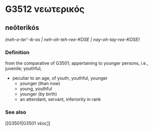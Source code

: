 # G3512 νεωτερικός

## neōterikós

_(neh-o-ter'-ik-os | neh-oh-teh-ree-KOSE | nay-oh-tay-ree-KOSE)_

### Definition

from the comparative of G3501; appertaining to younger persons, i.e., juvenile; youthful; 

- peculiar to an age, of youth, youthful, younger
  - younger (than now)
  - young, youthful
  - younger (by birth)
  - an attendant, servant, inferiority in rank

### See also

[[G3501|G3501 νέος]]
